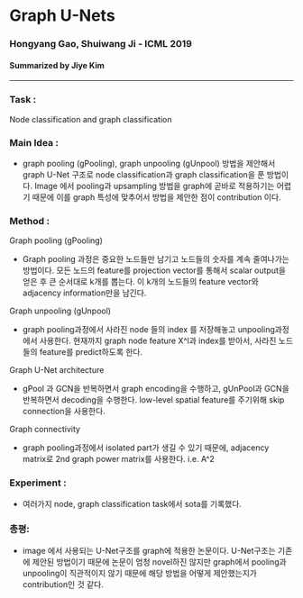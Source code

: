 # Graph U-Nets
### Hongyang Gao, Shuiwang Ji - ICML 2019
#### Summarized by Jiye Kim

---

### **Task** : 
Node classification and graph classification


### **Main Idea** : 
-  graph pooling (gPooling), graph unpooling (gUnpool) 방법을 제안해서 graph U-Net 구조로 node classification과 graph classification을 푼 방법이다. Image 에서 pooling과 upsampling 방법을 graph에 곧바로 적용하기는 어렵기 때문에 이를 graph 특성에 맞추어서 방법을 제안한 점이 contribution 이다.





### **Method** :  
Graph pooling (gPooling)

- Graph pooling 과정은 중요한 노드들만 남기고 노드들의 숫자를 계속 줄여나가는 방법이다.
모든 노드의 feature를 projection vector를 통해서 scalar output을 얻은 후 큰 순서대로 k개를 뽑는다. 이 k개의 노드들의 feature vector와 adjacency information만을 남긴다.


Graph unpooling (gUnpool)

- graph pooling과정에서 사라진 node 들의 index 를 저장해놓고 unpooling과정에서 사용한다.
현재까지 graph node feature X^l과 index를 받아서, 사라진 노드들의 feature를 predict하도록 한다.


Graph U-Net architecture

- gPool 과 GCN을 반복하면서 graph encoding을 수행하고, gUnPool과 GCN을 반복하면서 decoding을 수행한다. low-level spatial feature를 주기위해 skip connection을 사용한다.


Graph connectivity

- graph pooling과정에서 isolated part가 생길 수 있기 때문에, adjacency matrix로 2nd graph power matrix를 사용한다. i.e. A^2





### **Experiment** :
- 여러가지 node, graph classification task에서 sota를 기록했다.


### **총평**:
- image 에서 사용되는 U-Net구조를 graph에 적용한 논문이다. U-Net구조는 기존에 제안된 방법이기 때문에 논문이 엄청 novel하진 않지만 graph에서 pooling과 unpooling이 직관적이지 않기 때문에 해당 방법을 어떻게 제안했는지가 contribution인 것 같다.

